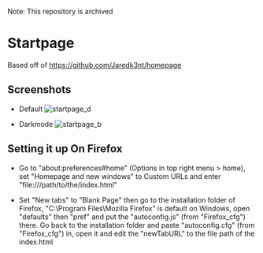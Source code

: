 Note: This repository is archived

# Startpage

Based off of https://github.com/Jaredk3nt/homepage

## Screenshots

- Default
![startpage_d](https://waifupaste.moe/raw/cle.png)

- Darkmode
![startpage_b](https://waifupaste.moe/raw/0N.png)

## Setting it up On Firefox

- Go to "about:preferences#home" (Options in top right menu > home), set "Homepage and new windows" to
Custom URLs and enter "file:///path/to/the/index.html"

- Set "New tabs" to "Blank Page" then go to the installation folder of Firefox,
"C:\Program Files\Mozilla Firefox" is default on Windows, open "defaults" then "pref" and put the "autoconfig.js" (from "Firefox_cfg") there. Go back to the installation folder and paste "autoconfig.cfg" (from "Firefox_cfg") in, open it and edit the "newTabURL" to the file path of the index.html
